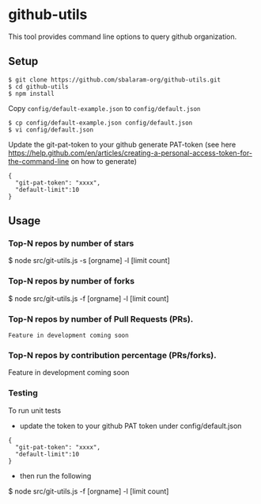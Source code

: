 github-utils
==========================

This tool provides command line options to query github organization.


## Setup

```
$ git clone https://github.com/sbalaram-org/github-utils.git
$ cd github-utils
$ npm install
```

Copy `config/default-example.json` to `config/default.json`

```
$ cp config/default-example.json config/default.json
$ vi config/default.json
```
Update the git-pat-token to your github generate PAT-token (see here https://help.github.com/en/articles/creating-a-personal-access-token-for-the-command-line on how to generate)

```
{
  "git-pat-token": "xxxx",
  "default-limit":10
}
```

## Usage

### Top-N repos by number of stars

$ node src/git-utils.js  -s [orgname] -l [limit count]


### Top-N repos by number of forks

$ node src/git-utils.js  -f [orgname] -l [limit count]


### Top-N repos by number of Pull Requests (PRs).

    Feature in development coming soon

### Top-N repos by contribution percentage (PRs/forks).

   Feature in development coming soon

### Testing

To run  unit tests

* update the token to your github PAT token under config/default.json

```
{
  "git-pat-token": "xxxx",
  "default-limit":10
}
```
* then run the following

$ node src/git-utils.js  -f [orgname] -l [limit count]
